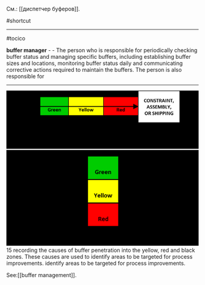 См.: [[диспетчер буферов]].

#shortcut




<hr/>

#tocico

<b>buffer manager</b> -  - The person who is responsible for periodically checking buffer status and managing specific buffers, including establishing buffer sizes and locations, monitoring buffer status daily and communicating corrective actions required to maintain the buffers.  The person is also responsible for 
<hr/>
<img src="./tocico_dictionary_2nd_editio-15_1.png"/>
<img src="./tocico_dictionary_2nd_editio-15_2.png"/>
15 
recording the causes of buffer penetration into the yellow, red and black zones. These causes are used to identify areas to be targeted for process improvements.  identify areas to be targeted for process improvements.  



See:[[buffer management]].



